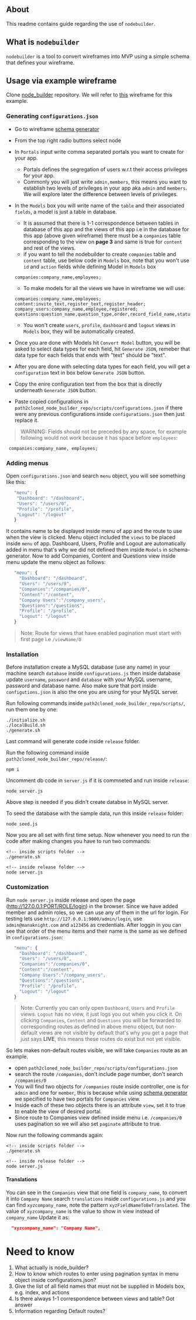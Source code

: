 ## About

This readme contains guide regarding the use of `nodebuilder`.

## What is `nodebuilder`

`nodebuilder` is a tool to convert wireframes into MVP using a simple schema that defines your wireframe.

## Usage via example wireframe
Clone [node_builder](http://104.225.217.239:3000/manaknight/paxifist) repository.
We will refer to [this](./wireframe.pdf) wireframe for this example.

### Generating `configurations.json`

- Go to wireframe [schema generator](https://webhook.manaknightdigital.com/schema/pre)
- From the top right radio buttons select node
- In `Portals` input write comma separated portals you want to create for your app.
  - Portals defines the segregation of users w.r.t their access privileges for your app.
  - Commonly you will just write `admin,members`, this means you want to establish two levels of privileges in your app aka `admin` and `members`. We will explore later the difference between levels of privileges.
- In the `Models` box you will write name of the `table` and their associated `fields`, a model is just a table in database.
  - It is assumed that there is 1-1 correspondence between tables in database of this app and the views of this app i.e in the database for this app (above given wireframe) there must be a `companies` table corresponding to the view on **page 3** and same is true for `content` and rest of the views.
  - if you want to tell the nodebuilder to create `companies` table and `content` table, use below code in `Models` box, note that you won't use `id` and `action` fields while defining Model in `Models` box
  ```
  companies:company_name,employees;
  ```
  - To make models for all the views we have in wireframe we will use:
  ```
  companies:company_name,employees;
  content:invite_text,register_text,register_header;
  company_users:company_name,employee,registered;
  questions:question_name,question_type,order,record_field_name,status;
  ```
  - You won't create `users`, `profile`, `dashboard` and `logout` views in `Models` box, they will be automatically created.

- Once you are done with Models hit `Convert Model` button, you will be asked to select data types for each field, hit `Generate JSON`, remeber that data type for each fields that ends with "text" should be "text".
- After you are done with selecting data types for each field, you will get a `configuration` text in box below `Generate JSON` button. 
- Copy the enire configuration text from the box that is directly underneath `Generate JSON` button.
- Paste copied configurations in `path2cloned_node_builder_repo/scripts/configurations.json` if there were any previous configurations inside `configurations.json` then just replace it.


> WARNING: Fields should not be preceded by any space, for example following would not work because it has space before `employees`:

 ```
  companies:company_name, employees;
  ```

### Adding menus
Open `configurations.json` and search `menu` object, you will see something like this:

```js
   "menu": {
    "Dashboard": "/dashboard",
    "Users": "/users/0",
    "Profile": "/profile",
    "Logout": "/logout"
   }
```
It contains name to be displayed inside menu of app and the route to use when the view is clicked.
Menu object included the `views` to be placed inside `menu` of app. Dashboard, Users, Profile and Logout are automatically added in menu that's why we did not defined them inside `Models` in schema-generator.
Now to add Companies, Content and Questions view inside menu update the menu object as follows:

```js
   "menu": {
     "Dashboard": "/dashboard",
     "Users": "/users/0",
     "Companies":"/companies/0",
     "Content":"/content",
     "Company Users":"/company_users",
     "Questions":"/questions",
     "Profile": "/profile",
     "Logout": "/logout"
   }
```

> Note: Route for views that have enabled pagination must start with first page i.e `/viewName/0`

### Installation
Before installation create a MySQL database (use any name) in your machine search `database` inside `configurations.js` then inside database update `username`, `password` and `database` with your MySQL username, password and database name. Also make sure that port inside `configutions.json` is also the one you are using for your MySQL server.

Run following commands inside `path2cloned_node_builder_repo/scripts/`, run them one by one:
```console
./initialize.sh
./localBuild.sh
./generate.sh
```
Last command will generate  code inside `release` folder.

Run the following command inside `path2cloned_node_builder_repo/release/`:
```console
npm i
```

Uncomment db code in `server.js` if it is commneted and run inside `release`:

```console
node server.js
```
Above step is needed if you didn't create databse in MySQL server.

To seed the database with the sample data, run this inside `release` folder:

```console
node seed.js
```

Now you are all set with first time setup.
Now whenever you need to run the code after making changes you have to run two commands:

```console
<!-- inside scripts folder -->
./generate.sh

<!-- inside release folder -->
node server.js
```

### Customization

Run `node server.js` inside release and open the page (http://127.0.0.1:PORT/ROLE/login) in the browser. Since we have added member and admin roles, so we can use any of them in the url for login.
For testing lets use `http://127.0.0.1:9000/admin/login`, use `admin@manaknight.com` and `a123456` as credentials. After loggin in you can see that order of the menu items and their name is the same as we defined in `configurations.json`:

```js
   "menu": {
     "Dashboard": "/dashboard",
     "Users": "/users/0",
     "Companies":"/companies/0",
     "Content":"/content",
     "Company Users":"/company_users",
     "Questions":"/questions",
     "Profile": "/profile",
     "Logout": "/logout"
   }
```

> Note: Currently you can only open `Dashboard`, `Users` and `Profile` views. `Logout` has no view, it just logs you out when you click it. On clicking `Companies`, `Content` and `Questions` you will be forwarded to corresponding routes as defined in above menu object, but non-default views are not visible by default that's why you get a page that just says **LIVE**, this means these routes do exist but not yet visible.

So lets makes non-default routes visible, we will take `Companies` route as an example.

- open `path2cloned_node_builder_repo/scripts/configurations.json`
- search the route `/companies`, don't include page number, don't search `/companies/0`
- You will find two objects for `/companies` route inside controller, one is for `admin` and one for `member`, this is because while using [schema generator](https://webhook.manaknightdigital.com/schema/pre) we specified to have two portals for `Companies` view.
- Inside each of these two objects there is an attribute `view`, set it to true to enable the view of desired portal.
- Since route to Companies view defined inside menu i.e. `/companies/0` uses pagination so we will also set `paginate` attribute to true.

Now run the following commands again:

```console
<!-- inside scripts folder -->
./generate.sh

<!-- inside release folder -->
node server.js
```
#### Translations
You can see in the `Companies` view that one field is `company_name`, to convert it into `Company Name` search `translations` inside `configurations.js` and you can find `xyzcompany_name`, note the pattern `xyzFieldNameToBeTranslated`. The value of `xyzcompany_name` is the value to show in view instead of `company_name`
Update it as:
```json
  "xyzcompany_name": "Company Name",
```

# Need to know

1. What actually is node_builder?
1. How to know which routes to enter using pagination syntax in menu object inside configurations.json?
1. Give the list of all field names that must not be supplied in Models box, e.g. index, and actions
1. Is there always 1-1 correspondence between views and table? 
    Got answer
1. Information regarding Default routes? 